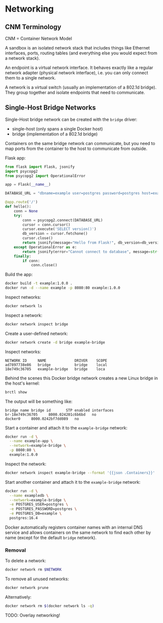 # Networking

## CNM Terminology

CNM = Container Network Model

A sandbox is an isolated network stack that includes things like Ethernet interfaces, ports, routing tables (and everything else you would expect from a network stack).

An endpoint is a virtual network interface.
It behaves exactly like a regular network adapter (physical network interface), i.e. you can only connect them to a single network.

A network is a virtual switch (usually an implementation of a 802.1d bridge).
They group together and isolate endpoints that need to communicate.

## Single-Host Bridge Networks

Single-Host bridge network can be created with the `bridge` driver:

- single-host (only spans a single Docker host)
- bridge (implementation of a 802.1d bridge)

Containers on the same bridge network can communicate, but you need to map ports from the container to the host to communicate from outside.

Flask app:

```python
from flask import Flask, jsonify
import psycopg2
from psycopg2 import OperationalError

app = Flask(__name__)

DATABASE_URL = "dbname=example user=postgres password=postgres host=exampledb"

@app.route('/')
def hello():
    conn = None
    try:
        conn = psycopg2.connect(DATABASE_URL)
        cursor = conn.cursor()
        cursor.execute('SELECT version()')
        db_version = cursor.fetchone()
        cursor.close()
        return jsonify(message="Hello from Flask!", db_version=db_version)
    except OperationalError as e:
        return jsonify(error="Cannot connect to database", message=str(e))
    finally:
        if conn:
            conn.close()
```

Build the app:

```sh
docker build -t example:1.0.0 .
docker run -d --name example -p 8080:80 example:1.0.0
```

Inspect networks:

```sh
docker network ls
```

Inspect a network:

```sh
docker network inspect bridge
```

Create a user-defined network:

```sh
docker network create -d bridge example-bridge
```

Inspect networks:

```
NETWORK ID     NAME             DRIVER    SCOPE
ad7897738e86   bridge           bridge    local
18e749c36705   example-bridge   bridge    loca
```

Behind the scenes this Docker bridge network creates a new Linux bridge in the host's kernel:

```sh
brctl show
```

The output will be something like:

```
bridge name	bridge id		STP enabled	interfaces
br-18e749c36705		8000.024201c6b6bd	no
docker0		8000.0242bf7dd089	no
```

Start a container and attach it to the `example-bridge` network:

```sh
docker run -d \
  --name example-app \
  --network=example-bridge \
  -p 8080:80 \
  example:1.0.0
```

Inspect the network:

```sh
docker network inspect example-bridge --format '{{json .Containers}}'
```

Start another container and attach it to the `example-bridge` network:

```sh
docker run -d \
  --name exampledb \
  --network=example-bridge \
  -e POSTGRES_USER=postgres \
  -e POSTGRES_PASSWORD=postgres \
  -e POSTGRES_DB=example \
  postgres:16.4
```

Docker automatically registers container names with an internal DNS service and allows containers on the same network to find each other by name (except for the default `bridge` network).

### Removal

To delete a network:

```sh
docker network rm $NETWORK
```

To remove all unused networks:

```sh
docker network prune
```

Alternatively:

```sh
docker network rm $(docker network ls -q)
```

TODO: Overlay networking!
